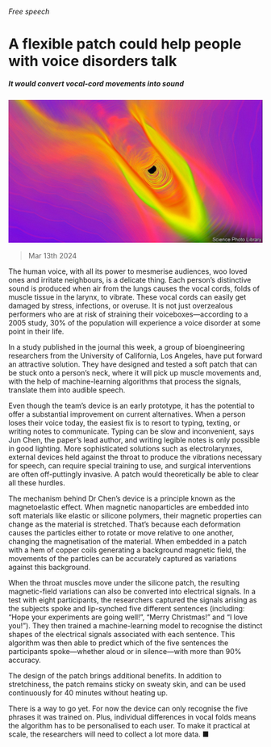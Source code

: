 ###### Free speech

# A flexible patch could help people with voice disorders talk 

##### It would convert vocal-cord movements into sound 

![image](images/20240316_STP501.jpg) 

> Mar 13th 2024 

The human voice, with all its power to mesmerise audiences, woo loved ones and irritate neighbours, is a delicate thing. Each person’s distinctive sound is produced when air from the lungs causes the vocal cords, folds of muscle tissue in the larynx, to vibrate. These vocal cords can easily get damaged by stress, infections, or overuse. It is not just overzealous performers who are at risk of straining their voiceboxes—according to a 2005 study, 30% of the population will experience a voice disorder at some point in their life.

In a study published in the journal  this week, a group of bioengineering researchers from the University of California, Los Angeles, have put forward an attractive solution. They have designed and tested a soft patch that can be stuck onto a person’s neck, where it will pick up muscle movements and, with the help of machine-learning algorithms that process the signals, translate them into audible speech.

Even though the team’s device is an early prototype, it has the potential to offer a substantial improvement on current alternatives. When a person loses their voice today, the easiest fix is to resort to typing, texting, or writing notes to communicate. Typing can be slow and inconvenient, says Jun Chen, the paper’s lead author, and writing legible notes is only possible in good lighting. More sophisticated solutions such as electrolarynxes, external devices held against the throat to produce the vibrations necessary for speech, can require special training to use, and surgical interventions are often off-puttingly invasive. A patch would theoretically be able to clear all these hurdles.

The mechanism behind Dr Chen’s device is a principle known as the magnetoelastic effect. When magnetic nanoparticles are embedded into soft materials like elastic or silicone polymers, their magnetic properties can change as the material is stretched. That’s because each deformation causes the particles either to rotate or move relative to one another, changing the magnetisation of the material. When embedded in a patch with a hem of copper coils generating a background magnetic field, the movements of the particles can be accurately captured as variations against this background.

When the throat muscles move under the silicone patch, the resulting magnetic-field variations can also be converted into electrical signals. In a test with eight participants, the researchers captured the signals arising as the subjects spoke and lip-synched five different sentences (including: “Hope your experiments are going well!”, “Merry Christmas!” and “I love you!”). They then trained a machine-learning model to recognise the distinct shapes of the electrical signals associated with each sentence. This algorithm was then able to predict which of the five sentences the participants spoke—whether aloud or in silence—with more than 90% accuracy. 

The design of the patch brings additional benefits. In addition to stretchiness, the patch remains sticky on sweaty skin, and can be used continuously for 40 minutes without heating up. 

There is a way to go yet. For now the device can only recognise the five phrases it was trained on. Plus, individual differences in vocal folds means the algorithm has to be personalised to each user. To make it practical at scale, the researchers will need to collect a lot more data. ■


